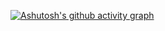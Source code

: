 [![Ashutosh's github activity graph](https://github-readme-activity-graph.cyclic.app/graph?username=martenhunter007&bg_color=0f0f0f&color=00fffb&line=59ff00&point=ffffff&area=true&hide_border=true)](https://github.com/ashutosh00710/github-readme-activity-graph)
